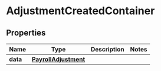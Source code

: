 

# AdjustmentCreatedContainer


## Properties

| Name | Type | Description | Notes |
|------------ | ------------- | ------------- | -------------|
|**data** | [**PayrollAdjustment**](PayrollAdjustment.md) |  |  |



